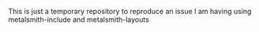 This is just a temporary repository to reproduce an issue I am having using metalsmith-include and metalsmith-layouts